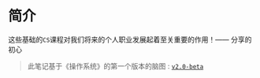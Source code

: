 # 简介

这些基础的`CS`课程对我们将来的个人职业发展起着至关重要的作用！—— 分享的初心

> 此笔记基于《操作系统》的第一个版本的脑图 : [`v2.0-beta`](https://github.com/GoogTech/cs-learning-note/releases/tag/v2.0-beta)
